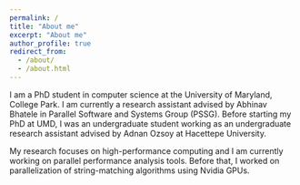 ```yaml
---
permalink: /
title: "About me"
excerpt: "About me"
author_profile: true
redirect_from: 
  - /about/
  - /about.html
---
```

I am a PhD student in computer science at the University of Maryland, College Park. 
I am currently a research assistant advised by Abhinav Bhatele in Parallel Software 
and Systems Group (PSSG). Before starting my PhD at UMD, I was an undergraduate student 
working as an undergraduate research assistant advised by Adnan Ozsoy at Hacettepe University.

My research focuses on high-performance computing and I am currently working on parallel 
performance analysis tools. Before that, I worked on parallelization of string-matching 
algorithms using Nvidia GPUs.
